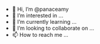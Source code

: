 - 👋 Hi, I’m @panaceamy
- 👀 I’m interested in ...
- 🌱 I’m currently learning ...
- 💞️ I’m looking to collaborate on ...
- 📫 How to reach me ...

<!---
panaceamy/panaceamy is a ✨ special ✨ repository because its `README.md` (this file) appears on your GitHub profile.
You can click the Preview link to take a look at your changes.
--->

